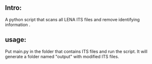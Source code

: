 ## Intro:
A python script that scans all LENA ITS files and remove identifying information .

## usage:
Put main.py in the folder that contains ITS files and run the script.
It will generate a folder named "output" with modified ITS files.
